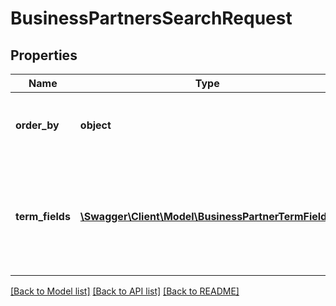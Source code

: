 # BusinessPartnersSearchRequest

## Properties
Name | Type | Description | Notes
------------ | ------------- | ------------- | -------------
**order_by** | **object** | Order the results by the indicated BusinessPartner field. | [optional] 
**term_fields** | [**\Swagger\Client\Model\BusinessPartnerTermField[]**](BusinessPartnerTermField.md) | Search for given text (Term) indicated by the fields in the TermFields list. Required in case &#39;Term&#39; is given. | [optional] 

[[Back to Model list]](../README.md#documentation-for-models) [[Back to API list]](../README.md#documentation-for-api-endpoints) [[Back to README]](../README.md)


